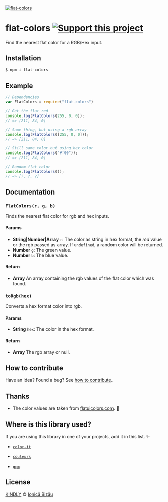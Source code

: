 [![flat-colors](http://i.imgur.com/S57IeyN.png)](#)

# flat-colors [![Support this project][donate-now]][paypal-donations]
Find the nearest flat color for a RGB/Hex input.

## Installation

```sh
$ npm i flat-colors
```

## Example

```js
// Dependencies
var FlatColors = require("flat-colors")

// Get the flat red
console.log(FlatColors(255, 0, 0));
// => [211, 84, 0]

// Same thing, but using a rgb array
console.log(FlatColors([255, 0, 0]));
// => [211, 84, 0]

// Still same color but using hex color
console.log(FlatColors("#f00"));
// => [211, 84, 0]

// Random flat color
console.log(FlatColors());
// => [?, ?, ?]
```

## Documentation

### `FlatColors(r, g, b)`
Finds the nearest flat color for rgb and hex inputs.

#### Params
- **String|Number|Array** `r`: The color as string in hex format, the *red* value or the rgb passed as array. If `undefined`, a random color will be returned.
- **Number** `g`: The green value.
- **Number** `b`: The blue value.

#### Return
- **Array** An array containing the rgb values of the flat color which was found.

### `toRgb(hex)`
Converts a hex format color into rgb.

#### Params
- **String** `hex`: The color in the hex format.

#### Return
- **Array** The rgb array or null.

## How to contribute
Have an idea? Found a bug? See [how to contribute][contributing].

## Thanks

 - The color values are taken from [flatuicolors.com](http://flatuicolors.com). :art:

## Where is this library used?
If you are using this library in one of your projects, add it in this list. :sparkles:

 - [`color-it`](https://github.com/IonicaBizau/node-color-it#readme)

 - [`couleurs`](https://github.com/IonicaBizau/couleurs)

 - [`gpm`](https://github.com/IonicaBizau/node-gpm)

## License

[KINDLY][license] © [Ionică Bizău][website]

[license]: http://ionicabizau.github.io/kindly-license/?author=Ionic%C4%83%20Biz%C4%83u%20%3Cbizauionica@gmail.com%3E&year=2015
[website]: http://ionicabizau.net
[paypal-donations]: https://www.paypal.com/cgi-bin/webscr?cmd=_s-xclick&hosted_button_id=RVXDDLKKLQRJW
[donate-now]: http://i.imgur.com/6cMbHOC.png

[contributing]: /CONTRIBUTING.md
[docs]: /DOCUMENTATION.md